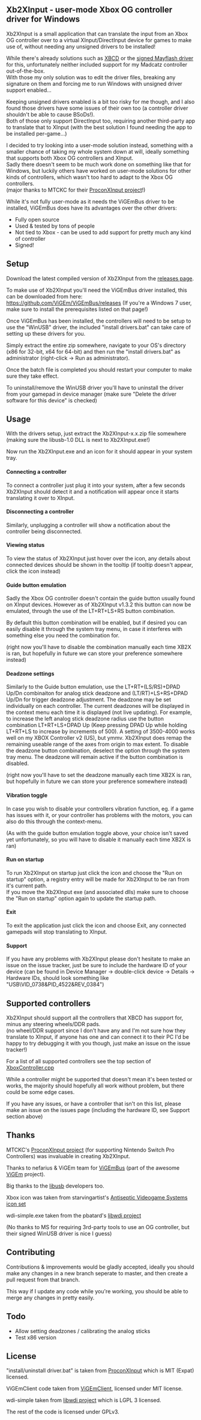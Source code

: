 ## Xb2XInput - user-mode Xbox OG controller driver for Windows

Xb2XInput is a small application that can translate the input from an Xbox OG controller over to a virtual XInput/DirectInput device for games to make use of, without needing any unsigned drivers to be installed!

While there's already solutions such as [XBCD](https://www.s-config.com/xbcd-original-xbox-controllers-win10/) or the [signed Mayflash driver](https://www.s-config.com/xbcd-mayflash-xbox-joystick-driver/) for this, unfortunately neither included support for my Madcatz controller out-of-the-box.  
With those my only solution was to edit the driver files, breaking any signature on them and forcing me to run Windows with unsigned driver support enabled...

Keeping unsigned drivers enabled is a bit too risky for me though, and I also found those drivers have some issues of their own too (a controller driver shouldn't be able to cause BSoDs!).  
Both of those only support DirectInput too, requiring another third-party app to translate that to XInput (with the best solution I found needing the app to be installed per-game...)

I decided to try looking into a user-mode solution instead, something with a smaller chance of taking my whole system down at will, ideally something that supports both Xbox OG controllers and XInput.  
Sadly there doesn't seem to be much work done on something like that for Windows, but luckily others have worked on user-mode solutions for other kinds of controllers, which wasn't too hard to adapt to the Xbox OG controllers.  
(major thanks to MTCKC for their [ProconXInput project](https://github.com/MTCKC/ProconXInput/)!)

While it's not fully user-mode as it needs the ViGEmBus driver to be installed, ViGEmBus does have its advantages over the other drivers:

- Fully open source
- Used & tested by tons of people
- Not tied to Xbox - can be used to add support for pretty much any kind of controller
- Signed!

Setup
---
Download the latest compiled version of Xb2XInput from the [releases page](https://github.com/emoose/Xb2XInput/releases).

To make use of Xb2XInput you'll need the ViGEmBus driver installed, this can be downloaded from here: https://github.com/ViGEm/ViGEmBus/releases (If you're a Windows 7 user, make sure to install the prerequisites listed on that page!)

Once ViGEmBus has been installed, the controllers will need to be setup to use the "WinUSB" driver, the included "install drivers.bat" can take care of setting up these drivers for you.

Simply extract the entire zip somewhere, navigate to your OS's directory (x86 for 32-bit, x64 for 64-bit) and then run the "install drivers.bat" as administrator (right-click -> Run as administrator).

Once the batch file is completed you should restart your computer to make sure they take effect.

To uninstall/remove the WinUSB driver you'll have to uninstall the driver from your gamepad in device manager (make sure "Delete the driver software for this device" is checked)

Usage
---
With the drivers setup, just extract the Xb2XInput-x.x.zip file somewhere (making sure the libusb-1.0 DLL is next to Xb2XInput.exe!)

Now run the Xb2XInput.exe and an icon for it should appear in your system tray.  

#### Connecting a controller
To connect a controller just plug it into your system, after a few seconds Xb2XInput should detect it and a notification will appear once it starts translating it over to XInput.  

#### Disconnecting a controller
Similarly, unplugging a controller will show a notification about the controller being disconnected.

#### Viewing status
To view the status of Xb2XInput just hover over the icon, any details about connected devices should be shown in the tooltip (if tooltip doesn't appear, click the icon instead)

#### Guide button emulation
Sadly the Xbox OG controller doesn't contain the guide button usually found on XInput devices. However as of Xb2XInput v1.3.2 this button can now be emulated, through the use of the LT+RT+LS+RS button combination.

By default this button combination will be enabled, but if desired you can easily disable it through the system tray menu, in case it interferes with something else you need the combination for.

(right now you'll have to disable the combination manually each time XB2X is ran, but hopefully in future we can store your preference somewhere instead)

#### Deadzone settings
Similarly to the Guide button emulation, use the LT+RT+(LS/RS)+DPAD Up/Dn combinaiton for analog stick deadzone and (LT/RT)+LS+RS+DPAD Up/Dn for trigger deadzone adjustment. The deadzone may be set individually on each controller. The current deadzones will be displayed in the context menu each time it is displayed (not live updating). For example, to increase the left analog stick deadzone radius use the button combination LT+RT+LS+DPAD Up (Keep pressing DPAD Up while holding LT+RT+LS to increase by increments of 500). A setting of 3500-4000 works well on my XBOX Controller v2 (US), but ymmv. Xb2XInput does remap the remaining useable range of the axes from origin to max extent. To disable the deadzone button combination, deselect the option through the system tray menu. The deadzone will remain active if the button combination is disabled.

(right now you'll have to set the deadzone manually each time XB2X is ran, but hopefully in future we can store your preference somewhere instead)

#### Vibration toggle
In case you wish to disable your controllers vibration function, eg. if a game has issues with it, or your controller has problems with the motors, you can also do this through the context-menu.

(As with the guide button emulation toggle above, your choice isn't saved yet unfortunately, so you will have to disable it manually each time XB2X is ran)

#### Run on startup
To run Xb2XInput on startup just click the icon and choose the "Run on startup" option, a registry entry will be made for Xb2XInput to be ran from it's current path.  
If you move the Xb2XInput exe (and associated dlls) make sure to choose the "Run on startup" option again to update the startup path.

#### Exit
To exit the application just click the icon and choose Exit, any connected gamepads will stop translating to XInput.

#### Support
If you have any problems with Xb2XInput please don't hesitate to make an issue on the issue tracker, just be sure to include the hardware ID of your device (can be found in Device Manager -> double-click device -> Details -> Hardware IDs, should look something like "USB\VID_0738&PID_4522&REV_0384")

Supported controllers
---
Xb2XInput should support all the controllers that XBCD has support for, minus any steering wheels/DDR pads.  
(no wheel/DDR support since I don't have any and I'm not sure how they translate to XInput, if anyone has one and can connect it to their PC I'd be happy to try debugging it with you though, just make an issue on the issue tracker!)

For a list of all supported controllers see the top section of [XboxController.cpp](https://github.com/emoose/Xb2XInput/blob/master/Xb2XInput/XboxController.cpp)

While a controller might be supported that doesn't mean it's been tested or works, the majority should hopefully all work without problem, but there could be some edge cases.

If you have any issues, or have a controller that isn't on this list, please make an issue on the issues page (including the hardware ID, see Support section above)

Thanks
---
MTCKC's [ProconXInput project](https://github.com/MTCKC/ProconXInput/) (for supporting Nintendo Switch Pro Controllers) was invaluable in creating Xb2XInput.

Thanks to nefarius & ViGEm team for [ViGEmBus](https://github.com/ViGEm/ViGEmBus) (part of the awesome [ViGEm](https://github.com/ViGEm) project).

Big thanks to the [libusb](https://libusb.info/) developers too.

Xbox icon was taken from starvingartist's [Antiseptic Videogame Systems icon set](https://www.deviantart.com/starvingartist/art/Antiseptic-Videogame-Systems-23217105)

wdi-simple.exe taken from the pbatard's [libwdi project](https://github.com/pbatard/libwdi)

(No thanks to MS for requiring 3rd-party tools to use an OG controller, but their signed WinUSB driver is nice I guess)

Contributing
---
Contributions & improvements would be gladly accepted, ideally you should make any changes in a new branch seperate to master, and then create a pull request from that branch.

This way if I update any code while you're working, you should be able to merge any changes in pretty easily.

Todo
---
- Allow setting deadzones / calibrating the analog sticks
- Test x86 version

License
---
"install/uninstall driver.bat" is taken from [ProconXInput](https://github.com/MTCKC/ProconXInput/) which is MIT (Expat) licensed.

ViGEmClient code taken from [ViGEmClient](https://github.com/ViGEm/ViGEmClient), licensed under MIT license.

wdi-simple taken from [libwdi project](https://github.com/pbatard/libwdi) which is LGPL 3 licensed.

The rest of the code is licensed under GPLv3.

